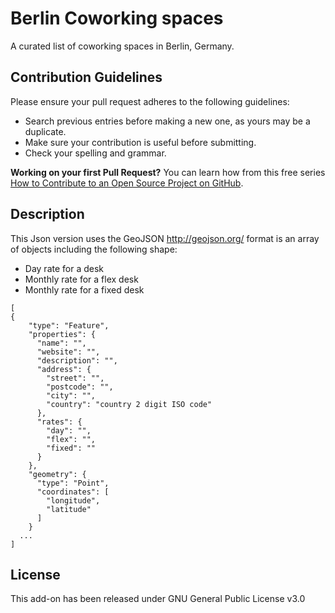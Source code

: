 # Berlin Coworking spaces
A curated list of coworking spaces in Berlin, Germany.


## Contribution Guidelines

Please ensure your pull request adheres to the following guidelines:

- Search previous entries before making a new one, as yours may be a duplicate.
- Make sure your contribution is useful before submitting.
- Check your spelling and grammar.

**Working on your first Pull Request?** You can learn how from this free series [How to Contribute to an Open Source Project on GitHub](https://egghead.io/series/how-to-contribute-to-an-open-source-project-on-github).



## Description
This Json version uses the GeoJSON http://geojson.org/ format is an array of objects including the following shape:

- Day rate for a desk
- Monthly rate for a flex desk
- Monthly rate for a fixed desk

```
[
{
    "type": "Feature",
    "properties": {
      "name": "",
      "website": "",
      "description": "",
      "address": {
        "street": "",
        "postcode": "",
        "city": "",
        "country": "country 2 digit ISO code"
      },
      "rates": {
        "day": "",
        "flex": "",
        "fixed": ""
      }
    },
    "geometry": {
      "type": "Point",
      "coordinates": [
        "longitude",
        "latitude"
      ]
    }
  ...
]
```

## License
This add-on has been released under GNU General Public License v3.0

